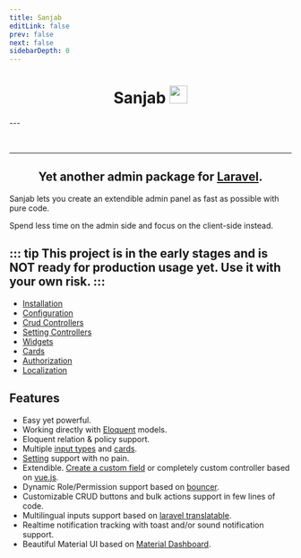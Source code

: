 ```yaml
---
title: Sanjab
editLink: false
prev: false
next: false
sidebarDepth: 0
---
```



<div align="center">
    <h1>Sanjab <img src="/images/logo.svg" width="32" height="32" /></h1>
</div>
---

<swiper class="swiper" :options="{
        grabCursor: true,
        spaceBetween: 30,
        effect: 'fade',
        loop: true,
        preloadImages: false,
        lazy: true,
        pagination: {
            el: '.swiper-pagination',
            clickable: true
        },
        navigation: {
            nextEl: '.swiper-button-next',
            prevEl: '.swiper-button-prev'
        },
        autoplay: {
            delay: 4000,
        },
    }">
    <swiper-slide>
        <img data-src="/images/screenshots/crud.jpg" class="swiper-lazy" />
    </swiper-slide>
    <swiper-slide>
        <img data-src="/images/screenshots/crud_form.jpg" class="swiper-lazy" />
    </swiper-slide>
    <swiper-slide>
        <img data-src="/images/screenshots/dashboard.jpg" class="swiper-lazy" />
    </swiper-slide>
    <swiper-slide>
        <img data-src="/images/screenshots/login.jpg" class="swiper-lazy" />
    </swiper-slide>
    <swiper-slide>
        <img data-src="/images/screenshots/settings.jpg" class="swiper-lazy" />
    </swiper-slide>
    <swiper-slide>
        <img data-src="/images/screenshots/ticket.jpg" class="swiper-lazy" />
    </swiper-slide>
    <swiper-slide>
        <img data-src="/images/screenshots/ticket_messages.jpg" class="swiper-lazy" />
    </swiper-slide>
    <div class="swiper-pagination swiper-pagination-white" slot="pagination"></div>
    <div class="swiper-button-prev swiper-button-white" slot="button-prev"></div>
    <div class="swiper-button-next swiper-button-white" slot="button-next"></div>
</swiper>

---

<h2 align="center">Yet another admin package for <a href="https://laravel.com/">Laravel</a>.</h2>

Sanjab lets you create an extendible admin panel as fast as possible with pure code.

Spend less time on the admin side and focus on the client-side instead.

::: tip
This project is in the early stages and **is NOT ready** for **production** usage yet. Use it with your own risk.
:::
---

* [Installation](./install.md)
* [Configuration](./install.md#Configuration)
* [Crud Controllers](./crud.md)
* [Setting Controllers](./setting.md)
* [Widgets](./widgets.md)
* [Cards](./cards.md)
* [Authorization](./authorization.md)
* [Localization](./localization.md)

## Features
* Easy yet powerful.
* Working directly with [Eloquent](https://laravel.com/docs/eloquent) models.
* Eloquent relation & policy support.
* Multiple [input types](./widgets.md) and [cards](./cards.md).
* [Setting](./setting.md) support with no pain.
* Extendible. [Create a custom field](./widgets.md#extending-widgets) or completely custom controller based on [vue.js](https://vuejs.org/).
* Dynamic Role/Permission support based on [bouncer](https://github.com/JosephSilber/bouncer).
* Customizable CRUD buttons and bulk actions support in few lines of code.
* Multilingual inputs support based on [laravel translatable](https://github.com/Astrotomic/laravel-translatable).
* Realtime notification tracking with toast and/or sound notification support.
* Beautiful Material UI based on [Material Dashboard](https://www.creative-tim.com/product/material-dashboard).

